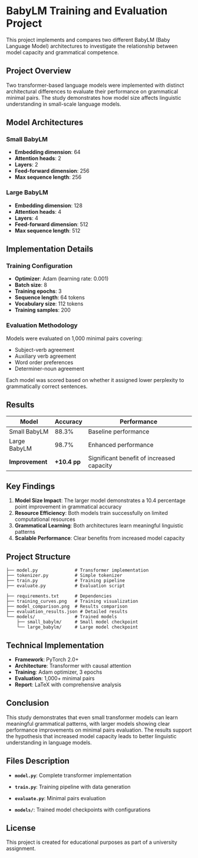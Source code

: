 # BabyLM Training and Evaluation Project

This project implements and compares two different BabyLM (Baby Language Model) architectures to investigate the relationship between model capacity and grammatical competence.

## Project Overview

Two transformer-based language models were implemented with distinct architectural differences to evaluate their performance on grammatical minimal pairs. The study demonstrates how model size affects linguistic understanding in small-scale language models.

## Model Architectures

### Small BabyLM
- **Embedding dimension**: 64
- **Attention heads**: 2
- **Layers**: 2
- **Feed-forward dimension**: 256
- **Max sequence length**: 256

### Large BabyLM
- **Embedding dimension**: 128
- **Attention heads**: 4
- **Layers**: 4
- **Feed-forward dimension**: 512
- **Max sequence length**: 512

## Implementation Details

### Training Configuration
- **Optimizer**: Adam (learning rate: 0.001)
- **Batch size**: 8
- **Training epochs**: 3
- **Sequence length**: 64 tokens
- **Vocabulary size**: 112 tokens
- **Training samples**: 200

### Evaluation Methodology
Models were evaluated on 1,000 minimal pairs covering:
- Subject-verb agreement
- Auxiliary verb agreement
- Word order preferences
- Determiner-noun agreement

Each model was scored based on whether it assigned lower perplexity to grammatically correct sentences.

## Results

| Model | Accuracy | Performance |
|-------|----------|-------------|
| Small BabyLM | 88.3% | Baseline performance |
| Large BabyLM | 98.7% | Enhanced performance |
| **Improvement** | **+10.4 pp** | Significant benefit of increased capacity |

## Key Findings

1. **Model Size Impact**: The larger model demonstrates a 10.4 percentage point improvement in grammatical accuracy
2. **Resource Efficiency**: Both models train successfully on limited computational resources
3. **Grammatical Learning**: Both architectures learn meaningful linguistic patterns
4. **Scalable Performance**: Clear benefits from increased model capacity

## Project Structure

```
├── model.py              # Transformer implementation
├── tokenizer.py          # Simple tokenizer
├── train.py              # Training pipeline
├── evaluate.py           # Evaluation script

├── requirements.txt      # Dependencies
├── training_curves.png   # Training visualization
├── model_comparison.png  # Results comparison
├── evaluation_results.json # Detailed results
└── models/               # Trained models
    ├── small_babylm/     # Small model checkpoint
    └── large_babylm/     # Large model checkpoint
```

## Technical Implementation

- **Framework**: PyTorch 2.0+
- **Architecture**: Transformer with causal attention
- **Training**: Adam optimizer, 3 epochs
- **Evaluation**: 1,000+ minimal pairs
- **Report**: LaTeX with comprehensive analysis

## Conclusion

This study demonstrates that even small transformer models can learn meaningful grammatical patterns, with larger models showing clear performance improvements on minimal pairs evaluation. The results support the hypothesis that increased model capacity leads to better linguistic understanding in language models.

## Files Description

- **`model.py`**: Complete transformer implementation
- **`train.py`**: Training pipeline with data generation
- **`evaluate.py`**: Minimal pairs evaluation

- **`models/`**: Trained model checkpoints with configurations

## License

This project is created for educational purposes as part of a university assignment. 
